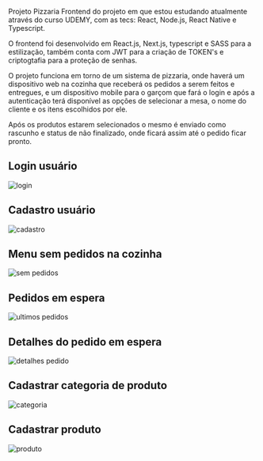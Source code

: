 Projeto Pizzaria
Frontend do projeto em que estou estudando atualmente através do curso UDEMY, com as tecs: React, Node.js, React Native e Typescript.

O frontend foi desenvolvido em React.js, Next.js, typescript e SASS para a estilização, também conta com JWT para a criação de TOKEN's e criptogtafia para a proteção de senhas.

O projeto funciona em torno de um sistema de pizzaria, onde haverá um dispositivo web na cozinha que receberá os pedidos a serem feitos e entregues, e um dispositivo mobile para o garçom que fará o login e após a autenticação terá disponível as opções de selecionar a mesa, o nome do cliente e os itens escolhidos por ele.

Após os produtos estarem selecionados o mesmo é enviado como rascunho e status de não finalizado, onde ficará assim até o pedido ficar pronto.

## Login usuário

![login](https://user-images.githubusercontent.com/61561169/183746719-a48eaa50-18b3-43e8-9b03-85d7af1db020.png)

## Cadastro usuário

![cadastro](https://user-images.githubusercontent.com/61561169/183746773-b54c3353-8426-41eb-94d8-5c724d692980.png)

## Menu sem pedidos na cozinha

![sem pedidos](https://user-images.githubusercontent.com/61561169/183746808-9a5070be-4058-4ae0-baa8-0b2169c0f8cd.png)

## Pedidos em espera

![ultimos pedidos](https://user-images.githubusercontent.com/61561169/183746889-f3bed1dc-0131-457a-97b5-14dcaa521b78.png)

## Detalhes do pedido em espera

![detalhes pedido](https://user-images.githubusercontent.com/61561169/183746997-842a70b3-d14b-459b-b759-af88685d18c2.png)

## Cadastrar categoria de produto

![categoria](https://user-images.githubusercontent.com/61561169/183746917-36f2ec5c-d3af-4cf4-b335-9b01f33ef318.png)

## Cadastrar produto

![produto](https://user-images.githubusercontent.com/61561169/183747034-0b55c013-05d3-4aa1-99dd-d99476e0692f.png)




